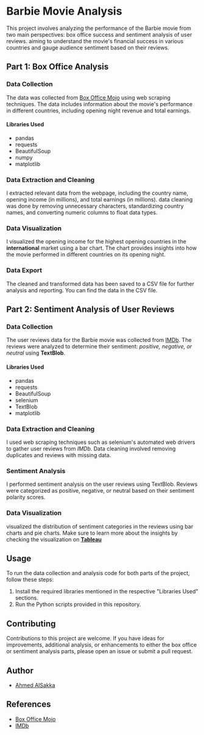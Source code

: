 # Barbie Movie Analysis

This project involves analyzing the performance of the Barbie movie from two main perspectives: box office success and sentiment analysis of user reviews. aiming to understand the movie's financial success in various countries and gauge audience sentiment based on their reviews.

## Part 1: Box Office Analysis

### Data Collection

The data was collected from [Box Office Mojo](https://www.boxofficemojo.com/releasegroup/gr629756421/) using web scraping techniques. The data includes information about the movie's performance in different countries, including opening night revenue and total earnings.

#### Libraries Used

- pandas
- requests
- BeautifulSoup
- numpy
- matplotlib

### Data Extraction and Cleaning

I extracted relevant data from the webpage, including the country name, opening income (in millions), and total earnings (in millions). data cleaning was done by removing unnecessary characters, standardizing country names, and converting numeric columns to float data types.

### Data Visualization

I visualized the opening income for the highest opening countries in the **international** market using a bar chart. The chart provides insights into how the movie performed in different countries on its opening night.

### Data Export

The cleaned and transformed data has been saved to a CSV file for further analysis and reporting. You can find the data in the CSV file.

## Part 2: Sentiment Analysis of User Reviews

### Data Collection

The user reviews data for the Barbie movie was collected from [IMDb](https://www.imdb.com/title/tt1517268/reviews?ref_=tt_urv). The reviews were analyzed to determine their sentiment: _positive, negative, or neutral_ using **TextBlob**.

#### Libraries Used

- pandas
- requests
- BeautifulSoup
- selenium
- TextBlob
- matplotlib

### Data Extraction and Cleaning

I used web scraping techniques such as selenium's automated web drivers to gather user reviews from _IMDb_. Data cleaning involved removing duplicates and reviews with missing data.

### Sentiment Analysis

I performed sentiment analysis on the user reviews using TextBlob. Reviews were categorized as positive, negative, or neutral based on their sentiment polarity scores.

### Data Visualization

visualized the distribution of sentiment categories in the reviews using bar charts and pie charts.
Make sure to learn more about the insights by checking the visualization on [**Tableau**](https://public.tableau.com/app/profile/ahmed.sakka/viz/BarbieMovieAnalysis/Dashboard1)

## Usage

To run the data collection and analysis code for both parts of the project, follow these steps:

1. Install the required libraries mentioned in the respective "Libraries Used" sections.
2. Run the Python scripts provided in this repository.

## Contributing

Contributions to this project are welcome. If you have ideas for improvements, additional analysis, or enhancements to either the box office or sentiment analysis parts, please open an issue or submit a pull request.

## Author

- [Ahmed AlSakka](ahmedsakka101@gmail.com)

## References

- [Box Office Mojo](https://www.boxofficemojo.com/releasegroup/gr629756421/)
- [IMDb](https://www.imdb.com/title/tt1517268/reviews?ref_=tt_urv)
